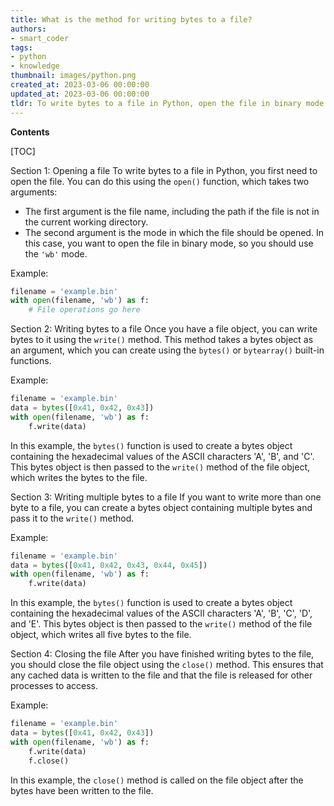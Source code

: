 ```yaml
---
title: What is the method for writing bytes to a file?
authors:
- smart_coder
tags:
- python
- knowledge
thumbnail: images/python.png
created_at: 2023-03-06 00:00:00
updated_at: 2023-03-06 00:00:00
tldr: To write bytes to a file in Python, open the file in binary mode and use the write() method to write the bytes.
---
```


**Contents**

[TOC]

Section 1: Opening a file
To write bytes to a file in Python, you first need to open the file. You can do this using the `open()` function, which takes two arguments:

- The first argument is the file name, including the path if the file is not in the current working directory.
- The second argument is the mode in which the file should be opened. In this case, you want to open the file in binary mode, so you should use the `'wb'` mode.

Example:

```python
filename = 'example.bin'
with open(filename, 'wb') as f:
    # File operations go here
```

Section 2: Writing bytes to a file
Once you have a file object, you can write bytes to it using the `write()` method. This method takes a bytes object as an argument, which you can create using the `bytes()` or `bytearray()` built-in functions.

Example:

```python
filename = 'example.bin'
data = bytes([0x41, 0x42, 0x43])
with open(filename, 'wb') as f:
    f.write(data)
```

In this example, the `bytes()` function is used to create a bytes object containing the hexadecimal values of the ASCII characters 'A', 'B', and 'C'. This bytes object is then passed to the `write()` method of the file object, which writes the bytes to the file.

Section 3: Writing multiple bytes to a file
If you want to write more than one byte to a file, you can create a bytes object containing multiple bytes and pass it to the `write()` method.

Example:

```python
filename = 'example.bin'
data = bytes([0x41, 0x42, 0x43, 0x44, 0x45])
with open(filename, 'wb') as f:
    f.write(data)
```

In this example, the `bytes()` function is used to create a bytes object containing the hexadecimal values of the ASCII characters 'A', 'B', 'C', 'D', and 'E'. This bytes object is then passed to the `write()` method of the file object, which writes all five bytes to the file.

Section 4: Closing the file
After you have finished writing bytes to the file, you should close the file object using the `close()` method. This ensures that any cached data is written to the file and that the file is released for other processes to access.

Example:

```python
filename = 'example.bin'
data = bytes([0x41, 0x42, 0x43])
with open(filename, 'wb') as f:
    f.write(data)
    f.close()
```

In this example, the `close()` method is called on the file object after the bytes have been written to the file.
